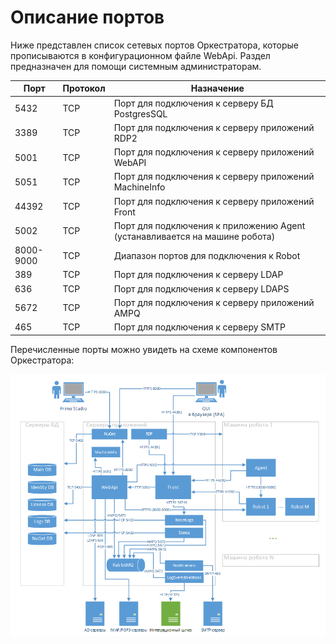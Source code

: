 # Описание портов

Ниже представлен список сетевых портов Оркестратора, которые прописываются в конфигурационном файле WebApi. Раздел предназначен для помощи системным администраторам.

| Порт  | Протокол  | Назначение                                                                 | 
| ----- | --------- | -------------------------------------------------------------------------- |
| 5432  | TCP       | Порт для подключения к серверу БД PostgresSQL                              |
| 3389  | TCP       | Порт для подключения к серверу приложений RDP2                             |
| 5001  | TCP       | Порт для подключения к серверу приложений WebAPI                           |
| 5051  | TCP       | Порт для подключения к серверу приложений MachineInfo                      |
| 44392 | TCP       | Порт для подключения к серверу приложений Front                            |
| 5002  | TCP       | Порт для подключения к приложению Agent (устанавливается на машине робота) |
| 8000-9000  | TCP  | Диапазон портов для подключения к Robot                                    |
| 389   | TCP       | Порт для подключения к серверу LDAP                                        |
| 636   | TCP       | Порт для подключения к серверу LDAPS                                       |
| 5672  | TCP       | Порт для подключения к серверу приложений AMPQ                             |
| 465   | TCP       | Порт для подключения к серверу SMTP                                        |


Перечисленные порты можно увидеть на схеме компонентов Оркестратора:

![](<../.gitbook/assets/new-system-components.png>)




